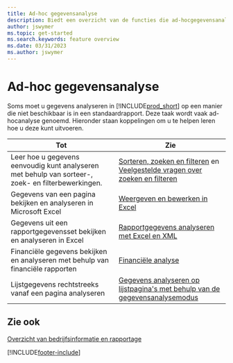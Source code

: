 ```yaml
---
title: Ad-hoc gegevensanalyse
description: Biedt een overzicht van de functies die ad-hocgegevensanalysetaken in het Business Central-product ondersteunen.
author: jswymer
ms.topic: get-started
ms.search.keywords: feature overview
ms.date: 03/31/2023
ms.author: jswymer
---
```

# Ad-hoc gegevensanalyse

Soms moet u gegevens analyseren in [!INCLUDE[prod_short](includes/prod_short.md)] op een manier die niet beschikbaar is in een standaardrapport. Deze taak wordt vaak ad-hocanalyse genoemd. Hieronder staan koppelingen om u te helpen leren hoe u deze kunt uitvoeren.

| Tot | Zie |
| --- | --- |
| Leer hoe u gegevens eenvoudig kunt analyseren met behulp van sorteer-, zoek- en filterbewerkingen. | [Sorteren, zoeken en filteren](ui-enter-criteria-filters.md) en [Veelgestelde vragen over zoeken en filteren](ui-search-filter-faq.yml) |
| Gegevens van een pagina bekijken en analyseren in Microsoft Excel | [Weergeven en bewerken in Excel](across-work-with-excel.md) |
| Gegevens uit een rapportgegevensset bekijken en analyseren in Excel | [Rapportgegevens analyseren met Excel en XML](report-analyze-excel.md) |
| Financiële gegevens bekijken en analyseren met behulp van financiële rapporten | [Financiële analyse](bi.md) |
| Lijstgegevens rechtstreeks vanaf een pagina analyseren |[Gegevens analyseren op lijstpagina's met behulp van de gegevensanalysemodus](analysis-mode.md)|

## Zie ook

[Overzicht van bedrijfsinformatie en rapportage](ui-work-report.md)

[!INCLUDE[footer-include](includes/footer-banner.md)]

